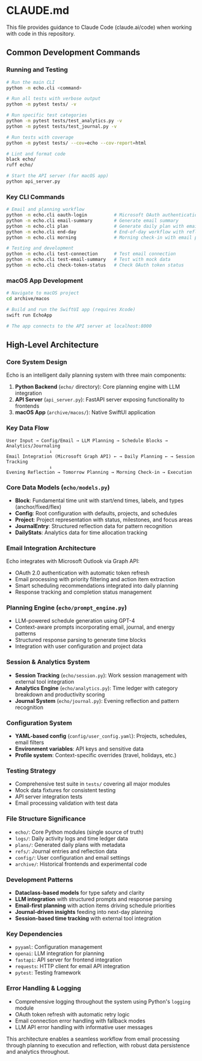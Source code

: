 # CLAUDE.md

This file provides guidance to Claude Code (claude.ai/code) when working with code in this repository.

## Common Development Commands

### Running and Testing
```bash
# Run the main CLI
python -m echo.cli <command>

# Run all tests with verbose output
python -m pytest tests/ -v

# Run specific test categories
python -m pytest tests/test_analytics.py -v
python -m pytest tests/test_journal.py -v

# Run tests with coverage
python -m pytest tests/ --cov=echo --cov-report=html

# Lint and format code
black echo/
ruff echo/

# Start the API server (for macOS app)
python api_server.py
```

### Key CLI Commands
```bash
# Email and planning workflow
python -m echo.cli oauth-login          # Microsoft OAuth authentication
python -m echo.cli email-summary        # Generate email summary
python -m echo.cli plan                 # Generate daily plan with email integration
python -m echo.cli end-day              # End-of-day workflow with reflection
python -m echo.cli morning              # Morning check-in with email priorities

# Testing and development
python -m echo.cli test-connection      # Test email connection
python -m echo.cli test-email-summary   # Test with mock data
python -m echo.cli check-token-status   # Check OAuth token status
```

### macOS App Development
```bash
# Navigate to macOS project
cd archive/macos

# Build and run the SwiftUI app (requires Xcode)
swift run EchoApp

# The app connects to the API server at localhost:8000
```

## High-Level Architecture

### Core System Design
Echo is an intelligent daily planning system with three main components:

1. **Python Backend** (`echo/` directory): Core planning engine with LLM integration
2. **API Server** (`api_server.py`): FastAPI server exposing functionality to frontends  
3. **macOS App** (`archive/macos/`): Native SwiftUI application

### Key Data Flow
```
User Input → Config/Email → LLM Planning → Schedule Blocks → Analytics/Journaling
                ↓
Email Integration (Microsoft Graph API) ← → Daily Planning ← → Session Tracking
                ↓
Evening Reflection → Tomorrow Planning → Morning Check-in → Execution
```

### Core Data Models (`echo/models.py`)
- **Block**: Fundamental time unit with start/end times, labels, and types (anchor/fixed/flex)
- **Config**: Root configuration with defaults, projects, and schedules
- **Project**: Project representation with status, milestones, and focus areas  
- **JournalEntry**: Structured reflection data for pattern recognition
- **DailyStats**: Analytics data for time allocation tracking

### Email Integration Architecture
Echo integrates with Microsoft Outlook via Graph API:
- OAuth 2.0 authentication with automatic token refresh
- Email processing with priority filtering and action item extraction
- Smart scheduling recommendations integrated into daily planning
- Response tracking and completion status management

### Planning Engine (`echo/prompt_engine.py`)
- LLM-powered schedule generation using GPT-4
- Context-aware prompts incorporating email, journal, and energy patterns
- Structured response parsing to generate time blocks
- Integration with user configuration and project data

### Session & Analytics System
- **Session Tracking** (`echo/session.py`): Work session management with external tool integration
- **Analytics Engine** (`echo/analytics.py`): Time ledger with category breakdown and productivity scoring
- **Journal System** (`echo/journal.py`): Evening reflection and pattern recognition

### Configuration System
- **YAML-based config** (`config/user_config.yaml`): Projects, schedules, email filters
- **Environment variables**: API keys and sensitive data
- **Profile system**: Context-specific overrides (travel, holidays, etc.)

### Testing Strategy
- Comprehensive test suite in `tests/` covering all major modules
- Mock data fixtures for consistent testing
- API server integration tests
- Email processing validation with test data

### File Structure Significance
- `echo/`: Core Python modules (single source of truth)
- `logs/`: Daily activity logs and time ledger data  
- `plans/`: Generated daily plans with metadata
- `refs/`: Journal entries and reflection data
- `config/`: User configuration and email settings
- `archive/`: Historical frontends and experimental code

### Development Patterns
- **Dataclass-based models** for type safety and clarity
- **LLM integration** with structured prompts and response parsing
- **Email-first planning** with action items driving schedule priorities
- **Journal-driven insights** feeding into next-day planning
- **Session-based time tracking** with external tool integration

### Key Dependencies
- `pyyaml`: Configuration management
- `openai`: LLM integration for planning
- `fastapi`: API server for frontend integration
- `requests`: HTTP client for email API integration
- `pytest`: Testing framework

### Error Handling & Logging
- Comprehensive logging throughout the system using Python's `logging` module
- OAuth token refresh with automatic retry logic
- Email connection error handling with fallback modes
- LLM API error handling with informative user messages

This architecture enables a seamless workflow from email processing through planning to execution and reflection, with robust data persistence and analytics throughout.